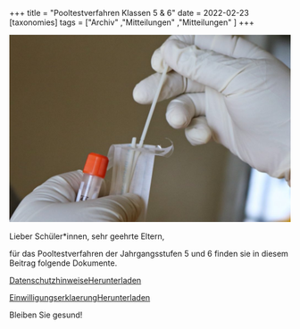 +++
title = "Pooltestverfahren Klassen 5 & 6"
date = 2022-02-23
[taxonomies]
tags = ["Archiv" ,"Mitteilungen" ,"Mitteilungen" ]
+++

![](images/mufid-majnun-aNEaWqVoT0g-unsplash-2-1024x683.jpg)

Lieber Schüler\*innen, sehr geehrte Eltern,  
  
für das Pooltestverfahren der Jahrgangsstufen 5 und 6 finden sie in diesem Beitrag folgende Dokumente.

[Datenschutzhinweise](https://volksschule-partenkirchen.de/wp-content/uploads/Datenschutzhinweise.pdf)[Herunterladen](https://volksschule-partenkirchen.de/wp-content/uploads/Datenschutzhinweise.pdf)

[Einwilligungserklaerung](https://volksschule-partenkirchen.de/wp-content/uploads/Einwilligungserklaerung.pdf)[Herunterladen](https://volksschule-partenkirchen.de/wp-content/uploads/Einwilligungserklaerung.pdf)

Bleiben Sie gesund!
